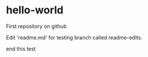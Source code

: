# hello-world
First repository on github

Edit 'readme.md' for testing branch called readme-edits.

end this test

<script>alert(1)</script>
